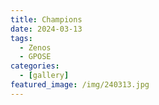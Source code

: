 ```yaml
---
title: Champions
date: 2024-03-13
tags:
  - Zenos
  - GPOSE
categories:
  - [gallery]
featured_image: /img/240313.jpg
---
```

